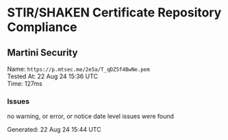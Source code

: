 # STIR/SHAKEN Certificate Repository Compliance

## Martini Security

Name: `https://p.mtsec.me/2e5a/T_qDZ5f4BwNe.pem`\
Tested At: 22 Aug 24 15:36 UTC\
Time: 127ms

### Issues

no warning, or error, or notice date level issues were found

Generated: 22 Aug 24 15:44 UTC